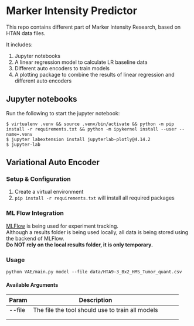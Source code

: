 # Marker Intensity Predictor

This repo contains different part of Marker Intensity Research, based on HTAN data files.

It includes:

1. Jupyter notebooks
2. A linear regression model to calculate LR baseline data
3. Different auto encoders to train models
4. A plotting package to combine the results of linear regression and different auto encoders

## Jupyter notebooks

Run the following to start the jupyter notebook:

```shell script
$ virtualenv .venv && source .venv/bin/activate && python -m pip install -r requirements.txt && python -m ipykernel install --user --name=.venv
$ jupyter labextension install jupyterlab-plotly@4.14.2
$ jupyter-lab
```

## Variational Auto Encoder

### Setup & Configuration

1. Create a virtual environment
2. `pip install -r requirements.txt` will install all required packages

### ML Flow Integration

[MLFlow](https://www.mlflow.org) is being used for experiment tracking.  
Although a results folder is being used locally, all data is being stored using the backend of MLFlow.  
**Do NOT rely on the local results folder, it is only temporary.**

### Usage

`python VAE/main.py model --file data/HTA9-3_Bx2_HMS_Tumor_quant.csv`

#### Available Arguments

| Param  | Description                                      |     |     |     |
|--------|--------------------------------------------------|-----|-----|-----|
| --file | The file the tool should use to train all models |     |     |     |
|        |                                                  |     |     |     |
|        |                                                  |     |     |     |
